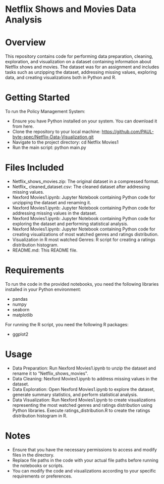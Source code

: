 # Netflix Shows and Movies Data Analysis
# Overview
This repository contains code for performing data preparation, cleaning, exploration, and visualization on a dataset containing information about Netflix shows and movies. The dataset was for an assignment and includes tasks such as unzipping the dataset, addressing missing values, exploring data, and creating visualizations both in Python and R.

# Getting Started
 To run the Policy Management System:
 * Ensure you have Python installed on your system. You can download it from here.
 * Clone the repository to your local machine: https://github.com/PAUL-byte-spec/Netflix-Data-Visualization.git
 * Navigate to the project directory: cd Netflix Movies1
 * Run the main script: python main.py


# Files Included
  * Netflix_shows_movies.zip: The original dataset in a compressed format.
  * Netflix_ cleaned_dataset.csv: The cleaned dataset after addressing missing values.
  * Nexford Movies1.ipynb: Jupyter Notebook containing Python code for unzipping the dataset and 
    renaming it.
  * Nexford Movies1.ipynb: Jupyter Notebook containing Python code for addressing missing values in the 
    dataset.
  * Nexford Movies1.ipynb: Jupyter Notebook containing Python code for exploring the dataset and 
    performing statistical analysis.
  * Nexford Movies1.ipynb: Jupyter Notebook containing Python code for creating visualizations of 
    most 
    watched genres and ratings distribution.
  * Visualization in R most watched Genres: R script for creating a ratings distribution histogram.
  * README.md: This README file.

# Requirements
  To run the code in the provided notebooks, you need the following libraries installed in your Python environment:

  * pandas
  * numpy
  * seaborn
  * matplotlib
    
For running the R script, you need the following R packages:

  * ggplot2

# Usage
 * Data Preparation: Run Nexford Movies1.ipynb to unzip the dataset and rename it to 
  "Netflix_shows_movies".
 * Data Cleaning: Nexford Movies1.ipynb to address missing values in the dataset.
 * Data Exploration: Open Nexford Movies1.ipynb to explore the dataset, generate summary 
   statistics, and perform statistical analysis.
 * Data Visualization: Run Nexford Movies1.ipynb to create visualizations representing the most 
   watched genres and ratings distribution using Python libraries.
   Execute ratings_distribution.R to create the ratings distribution histogram in R.

# Notes
  * Ensure that you have the necessary permissions to access and modify files in the directory.
  * Replace file paths in the code with your actual file paths before running the notebooks or 
    scripts.
  * You can modify the code and visualizations according to your specific requirements or 
    preferences.

   
